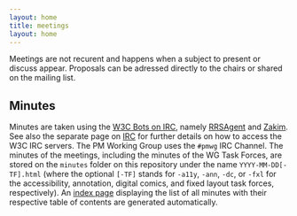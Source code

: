 ```yaml
---
layout: home
title: meetings
layout: home
---
```


Meetings are not recurent and happens when a subject to present or discuss appear. Proposals can be adressed directly to the chairs or shared on the mailing list. 

<h2 id="minutes">Minutes</h2>
<p>
Minutes are taken using the <a href="https://www.w3.org/2008/04/scribe.html">W3C Bots on IRC</a>, namely <a href="https://www.w3.org/2002/03/RRSAgent">RRSAgent</a> and <a href="https://www.w3.org/2001/12/zakim-irc-bot.html">Zakim</a>. See also the separate page on <a href="https://www.w3.org/Project/IRC/">IRC</a> for further details on how to access the W3C IRC servers. The PM Working Group uses the <code>#pmwg</code> IRC Channel.
The minutes of the meetings, including the minutes of the WG Task Forces, are stored on the <code>minutes</code> folder on this repository under the name <code>YYYY-MM-DD[-TF].html</code> (where the optional <code>[-TF]</code> stands for <code>-a11y</code>, <code>-ann</code>, <code>-dc</code>, or <code>-fxl</code> for the accessibility, annotation, digital comics, and fixed layout task forces, respectively). 
An <a href="/Minutes/index.html">index page</a> displaying the list of all minutes with their respective table of contents are generated automatically.
</p>

